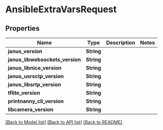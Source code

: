 # AnsibleExtraVarsRequest

## Properties

Name | Type | Description | Notes
------------ | ------------- | ------------- | -------------
**janus_version** | **String** |  | 
**janus_libwebsockets_version** | **String** |  | 
**janus_libnice_version** | **String** |  | 
**janus_usrsctp_version** | **String** |  | 
**janus_libsrtp_version** | **String** |  | 
**tflite_version** | **String** |  | 
**printnanny_cli_version** | **String** |  | 
**libcamera_version** | **String** |  | 

[[Back to Model list]](../README.md#documentation-for-models) [[Back to API list]](../README.md#documentation-for-api-endpoints) [[Back to README]](../README.md)


